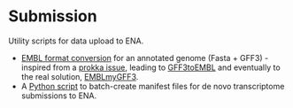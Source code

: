 # Submission

Utility scripts for data upload to ENA.

- [EMBL format conversion](convert_to_embl.sh) for an annotated genome (Fasta + GFF3) - inspired
  from a [prokka issue](https://github.com/tseemann/prokka/issues/145), leading to
  [GFF3toEMBL](https://github.com/sanger-pathogens/gff3toembl) and eventually to the real solution,
  [EMBLmyGFF3](https://github.com/NBISweden/EMBLmyGFF3).
- A [Python script](txome_manifest.py) to batch-create manifest files for de novo transcriptome
  submissions to ENA.